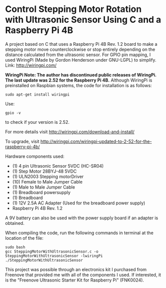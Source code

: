 # Control Stepping Motor Rotation with Ultrasonic Sensor Using C and a Raspberry Pi 4B

A project based on C that uses a Raspberry Pi 4B Rev. 1.2 board to make a stepping motor move counterclockwise or stop entirely depending on the distance calculated from the ultrasonic sensor. 
For GPIO pin mapping, I used WiringPi (Made by Gordon Henderson under GNU-LGPL) to simplify. 
Link: http://wiringpi.com/

**WiringPi Note: The author has discontinued public releases of WiringPi. The last update was 2.52 for the Raspberry Pi 4B.** 
Although WiringPi is preinstalled on Raspbian systems, the code for installation is as follows:
```
sudo apt-get install wiringpi
```
Use:
```
gpio -v
```
to check if your version is 2.52.

For more details visit http://wiringpi.com/download-and-install/

To upgrade, visit http://wiringpi.com/wiringpi-updated-to-2-52-for-the-raspberry-pi-4b/

Hardware components used:
- (1) 4 pin Ultrasonic Sensor 5VDC (HC-SR04) 
- (1) Step Motor 28BYJ-48 5VDC
- (1) ULN2003 Stepping motorDriver
- (10) Female to Male Jumper Cable
- (1) Male to Male Jumper Cable 
- (1) Breadboard powersupply 
- (1) Breadboard
- (1) 12V 2.5A AC Adapter (Used for the breadboard power supply)
- Raspberry Pi 4B Rev. 1.2

A 9V battery can also be used with the power supply board if an adapter is obtained.

When compiling the code, run the following commands in terminal at the location of the file:
```
sudo bash
gcc SteppingMotorWithUltrasonicSensor.c -o SteppingMotorWithUltrasonicSensor -lwiringPi 
./SteppingMotorWithUltrasonicSensor
```

This project was possible through an electronics kit I purchased from Freenove that provided me
with all of the components I used. If interested, it is the "Freenove Ultrasonic Starter Kit for Raspberry Pi" (FNK0024).